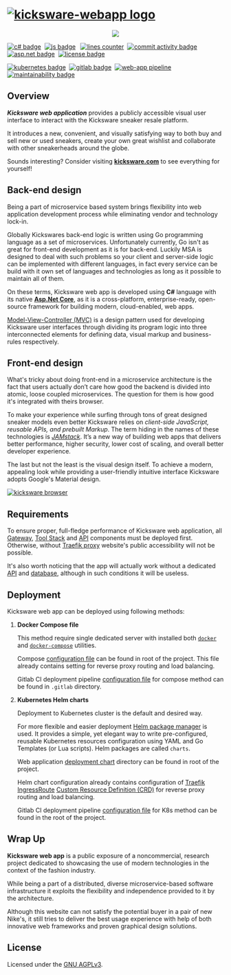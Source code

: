 # [![kicksware-webapp logo][]][Kicksware url]

<p align="center">
	<a href="https://kicksware.com">
		<img src="https://img.shields.io/website?label=Visit%20website&down_message=unavailable&up_color=teal&up_message=kicksware.com%20%7C%20online&url=https%3A%2F%2Fkicksware.com">
	</a>
</p>

[![c# badge]](https://docs.microsoft.com/dotnet/csharp)&nbsp;
[![js badge]][jamstack]&ensp;
[![lines counter]](https://github.com/timoth-y/kicksware-web-app)&nbsp;
[![commit activity badge]][repo commit activity]&nbsp;
[![asp.net badge]][asp.net core]&nbsp;
[![license badge]](https://www.gnu.org/licenses/agpl-3.0)

[![kubernetes badge]](https://kubernetes.io)&nbsp;
[![gitlab badge]](https://ci.kicksware.com/kicksware/kicksware-web-app)&nbsp;
[![web-app pipeline]](https://ci.kicksware.com/kicksware/web-app/-/commits/master)&nbsp;
[![maintainability badge]][maintainability source]

## Overview

_**Kicksware web application**_ provides a publicly accessible visual user interface to interact with the Kicksware sneaker resale platform.

It introduces a new, convenient, and visually satisfying way to both buy and sell new or used sneakers, create your own great wishlist and collaborate with other sneakerheads around the globe.

Sounds interesting? Consider visiting [**kicksware.com**][kicksware url] to see everything for yourself!

## Back-end design

Being a part of microservice based system brings flexibility into web application development process while eliminating vendor and technology lock-in.

Globally Kickswares back-end logic is written using Go programming language as a set of microservices. Unfortunately currently, Go isn't as great for front-end development as it is for back-end. Luckily MSA is designed to deal with such problems so your client and server-side logic can be implemented with different languages, in fact every service can be build with it own set of languages and technologies as long as it possible to maintain all of them.

On these terms, Kicksware web app is developed using **C#** language with its native [**Asp.Net Core**][asp.net core], as it is a cross-platform, enterprise-ready, open-source framework for building modern, cloud-enabled, web apps.

[Model-View-Controller (MVC)][mvc pattern] is a design pattern used for developing Kicksware user interfaces through dividing its program logic into three interconnected elements for defining data, visual markup and business-rules respectively.

## Front-end design

What's tricky about doing front-end in a microservice architecture is the fact that users actually don’t care how good the backend is divided into atomic, loose coupled microservices. The question for them is how good it's integrated with theirs browser.

To make your experience while surfing through tons of great designed sneaker models even better Kicksware relies on _client-side JavaScript, reusable APIs, and prebuilt Markup_. The term hiding in the names of these technologies is [_JAMstack_][jamstack]. It’s a new way of building web apps that delivers better performance, higher security, lower cost of scaling, and overall better developer experience.

The last but not the least is the visual design itself. To achieve a modern, appealing look while providing a user-friendly intuitive interface Kicksware adopts Google's Material design.

[![kicksware browser][]][Kicksware url]

## Requirements

To ensure proper, full-fledge performance of Kicksware web application, all [Gateway][gateway repo], [Tool Stack][tool-stack repo] and [API][api repo] components must be deployed first. Otherwise, without [Traefik proxy][gateway repo] website's public accessibility will not be possible.

It's also worth noticing that the app will actually work without a dedicated [API][api repo] and [database][tool-stack repo], although in such conditions it will be useless.

## Deployment

Kicksware web app can be deployed using following methods:

1. **Docker Compose file**

   This method require single dedicated server with installed both [`docker`][docker-compose] and [`docker-compose`][docker-compose] utilities.

   Compose [configuration file][compose config] can be found in root of the project. This file already contains setting for reverse proxy routing and load balancing.

   Gitlab CI deployment pipeline [configuration file][ci compose config] for compose method can be found in `.gitlab` directory.

2. **Kubernetes Helm charts**

   Deployment to Kubernetes cluster is the default and desired way.

   For more flexible and easier deployment [Helm package manager][helm] is used. It provides a simple, yet elegant way to write pre-configured, reusable Kubernetes resources configuration using YAML and Go Templates (or Lua scripts). Helm packages are called `charts`.

   Web application [deployment chart][helm chart] directory can be found in root of the project.

   Helm chart configuration already contains configuration of [Traefik IngressRoute][ingress route] [Custom Resource Definition (CRD)][k8s crd] for reverse proxy routing and load balancing.

   Gitlab CI deployment pipeline [configuration file][ci k8s config] for K8s method can be found in the root of the project.

## Wrap Up

**Kicksware web app** is a public exposure of a noncommercial, research project dedicated to showcasing the use of modern technologies in the context of the fashion industry.

While being a part of a distributed, diverse microservice-based software infrastructure it exploits the flexibility and independence provided to it by the architecture.

Although this website can not satisfy the potential buyer in a pair of new Nike's, it still tries to deliver the best usage experience with help of both innovative web frameworks and proven graphical design solutions.

## License

Licensed under the [GNU AGPLv3][license file].

[kicksware-webapp logo]: https://ci.kicksware.com/kicksware/web-app/-/raw/master/assets/repo-logo.png
[kicksware url]: https://kicksware.com

[Website badge]: https://img.shields.io/website?label=Visit%20website&down_message=unavailable&up_color=teal&up_message=kicksware.com%20%7C%20online&url=https%3A%2F%2Fkicksware.com
[c# badge]: https://img.shields.io/badge/Code-C%23-informational?style=flat&logo=c-sharp&logoColor=white&color=1E9E25
[js badge]: https://img.shields.io/badge/Code-JavaScript-informational?style=flat&logo=javascript&logoColor=white&color=F7E018
[commit activity badge]: https://img.shields.io/github/commit-activity/m/timoth-y/kicksware-web-app?label=Commit%20activity&color=teal
[repo commit activity]: https://github.com/timoth-y/kicksware-web-app/graphs/commit-activity
[lines counter]: https://img.shields.io/tokei/lines/github/timoth-y/kicksware-web-app?color=teal&label=Lines
[asp.net badge]: https://img.shields.io/badge/Framework-ASP.NET%20Core-informational?style=flat&logo=.net&logoColor=white&color=teal
[license badge]: https://img.shields.io/badge/License-AGPL%20v3-blue.svg?color=teal
[architecture badge]: https://img.shields.io/badge/Architecture-Microservices-informational?style=flat&logo=opslevel&logoColor=white&color=teal
[kubernetes badge]: https://img.shields.io/badge/DevOps-Kubernetes-informational?style=flat&logo=kubernetes&logoColor=white&color=316DE6
[gitlab badge]: https://img.shields.io/badge/CI-Gitlab_CE-informational?style=flat&logo=gitlab&logoColor=white&color=FCA326
[web-app pipeline]: https://ci.kicksware.com/kicksware/web-app/badges/master/pipeline.svg?key_text=Web%20App%20|%20pipeline&key_width=115
[maintainability badge]: https://api.codeclimate.com/v1/badges/225b52efad204b10fc2d/maintainability
[maintainability source]: https://codeclimate.com/github/timoth-y/kicksware-web-app/maintainability

[asp.net core]: https://dotnet.microsoft.com/apps/aspnet
[mvc pattern]: https://www.codecademy.com/articles/mvc
[jamstack]: https://jamstack.org
[material design]: https://material.io/design

[kicksware browser]: https://ci.kicksware.com/kicksware/web-app/-/raw/master/assets/kicksware-browser.png

[api repo]: https://github.com/timoth-y/kicksware-api
[gateway repo]: https://github.com/timoth-y/kicksware-gateway
[tool-stack repo]: https://github.com/timoth-y/kicksware-tool-stack

[docker-desktop]: https://docs.docker.com/desktop/
[docker-compose]: https://docs.docker.com/compose/
[compose config]: https://github.com/timoth-y/kicksware-api/blob/master/docker-compose.yml
[ci compose config]: https://github.com/timoth-y/kicksware-api/blob/master/.gitlab/.gitlab-ci.compose.yml
[ci k8s config]: https://github.com/timoth-y/kicksware-api/blob/master/.gitlab-ci.yml
[k8s crd]: https://kubernetes.io/docs/concepts/extend-kubernetes/api-extension/custom-resources/
[ingress route]: https://docs.traefik.io/routing/providers/kubernetes-crd/

[helm]: https://helm.sh/
[helm chart]: https://github.com/timoth-y/kicksware-web-app/tree/master/webapp-chart

[license file]: https://github.com/timoth-y/kicksware-platform/blob/master/LICENSE